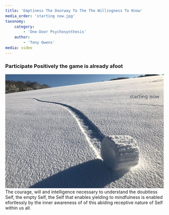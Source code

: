 ```yaml
---
title: 'Emptiness The Doorway To The The Willingness To Know'
media_order: 'starting now.jpg'
taxonomy:
    category:
        - 'One-Door Psychosynthesis'
    author:
        - 'Tony Owens'
media: video
---
```


### Participate Positively the game is already afoot 
![](starting%20now.jpg)
The courage, will and intelligence necessary to understand the doubtless Self, the empty Self, the Self that enables yielding to mindfulness is enabled efortlessly by the inner awareness of of this abiding receptive nature of Self within us all. 


